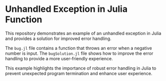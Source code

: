 # Unhandled Exception in Julia Function

This repository demonstrates an example of an unhandled exception in Julia and provides a solution for improved error handling.

The `bug.jl` file contains a function that throws an error when a negative number is input. The `bugSolution.jl` file shows how to improve the error handling to provide a more user-friendly experience.

This example highlights the importance of robust error handling in Julia to prevent unexpected program termination and enhance user experience. 